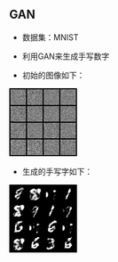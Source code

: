 ## GAN
- 数据集：MNIST
- 利用GAN来生成手写数字

- 初始的图像如下：

![image_0.png](fake_image%2Fimage_0.png)

- 生成的手写字如下：

![image_9370.png](fake_image%2Fimage_9370.png)
